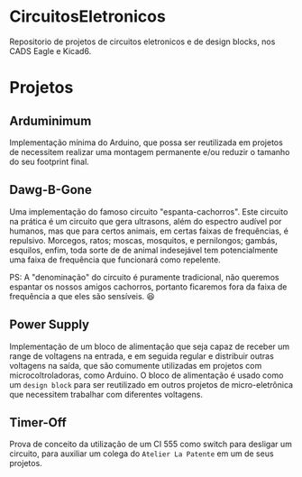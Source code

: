 # CircuitosEletronicos
Repositorio de projetos de circuitos eletronicos e de design blocks, nos CADS Eagle e Kicad6.

# Projetos

## Arduminimum

Implementação mínima do Arduino, que possa ser reutilizada em projetos de necessitem realizar uma montagem permanente e/ou reduzir o tamanho do seu footprint final. 

## Dawg-B-Gone

Uma implementação do famoso circuito "espanta-cachorros". Este circuito na prática é um circuito que gera ultrasons, além do espectro audível por humanos, mas que para certos animais, em certas faixas de frequências, é repulsivo. Morcegos, ratos; moscas, mosquitos, e pernilongos; gambás, esquilos, enfim, toda sorte de de animal indesejável tem potencialmente uma faixa de frequência que funcionará como repelente. 

PS: A "denominação" do circuito é puramente tradicional, não queremos espantar os nossos amigos cachorros, portanto ficaremos fora da faixa de frequência a que eles são sensíveis. :laughing:

## Power Supply 

Implementação de um bloco de alimentação que seja capaz de receber um range de voltagens na entrada, e em seguida regular e distribuir outras voltagens na saída, que são comumente utilizadas em projetos com microcoltroladoras, como Arduino. O bloco de alimentação é usado como um `design block` para ser reutilizado em outros projetos de micro-eletrônica que necessitem trabalhar com diferentes voltagens. 

## Timer-Off

Prova de conceito da utilização de um CI 555 como switch para desligar um circuito, para auxiliar um colega do `Atelier La Patente` em um de seus projetos. 


